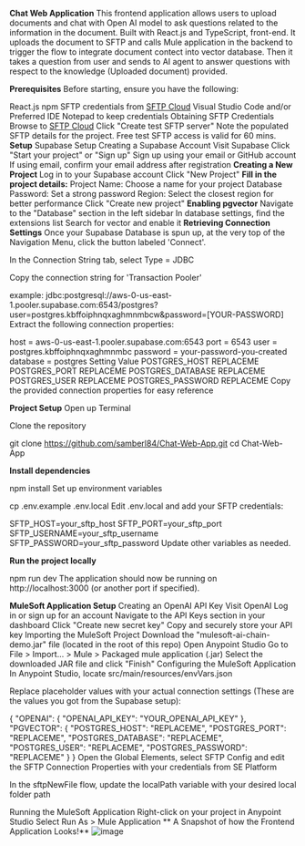 **Chat Web Application**
This frontend application allows users to upload documents and chat with Open AI model to ask questions related to the information in the document. Built with React.js and TypeScript, front-end. 
It uploads the document to SFTP and calls Mule application in the backend to trigger the flow to integrate document contect into vector database. 
Then it takes a question from user and sends to AI agent to answer questions with respect to the knowledge (Uploaded document) provided.

**Prerequisites**
Before starting, ensure you have the following:

React.js 
npm 
SFTP credentials from [SFTP Cloud](https://sftpcloud.io/tools/free-sftp-server)
Visual Studio Code and/or Preferred IDE
Notepad to keep credentials
Obtaining SFTP Credentials
Browse to [SFTP Cloud](https://sftpcloud.io/tools/free-sftp-server)
Click "Create test SFTP server"
Note the populated SFTP details for the project.
Free test SFTP access is valid for 60 mins.
**Setup**
Supabase Setup
Creating a Supabase Account
Visit Supabase
Click "Start your project" or "Sign up"
Sign up using your email or GitHub account
If using email, confirm your email address after registration
**Creating a New Project**
Log in to your Supabase account
Click "New Project"
**Fill in the project details:**
Project Name: Choose a name for your project
Database Password: Set a strong password
Region: Select the closest region for better performance
Click "Create new project"
**Enabling pgvector**
Navigate to the "Database" section in the left sidebar
In database settings, find the extensions list
Search for vector and enable it
**Retrieving Connection Settings**
Once your Supabase Database is spun up, at the very top of the Navigation Menu, click the button labeled 'Connect'.

In the Connection String tab, select Type = JDBC

Copy the connection string for 'Transaction Pooler'

example: jdbc:postgresql://aws-0-us-east-1.pooler.supabase.com:6543/postgres?user=postgres.kbffoiphnqxaghmnmbcw&password=[YOUR-PASSWORD]
Extract the following connection properties:

host = aws-0-us-east-1.pooler.supabase.com:6543
port = 6543
user = postgres.kbffoiphnqxaghmnmbc
password = your-password-you-created
database = postgres
Setting	Value
POSTGRES_HOST	REPLACEME
POSTGRES_PORT	REPLACEME
POSTGRES_DATABASE	REPLACEME
POSTGRES_USER	REPLACEME
POSTGRES_PASSWORD	REPLACEME
Copy the provided connection properties for easy reference

**Project Setup**
Open up Terminal

Clone the repository

git clone https://github.com/samberl84/Chat-Web-App.git
cd Chat-Web-App

**Install dependencies**

npm install
Set up environment variables

cp .env.example .env.local
Edit .env.local and add your SFTP credentials:

SFTP_HOST=your_sftp_host
SFTP_PORT=your_sftp_port
SFTP_USERNAME=your_sftp_username
SFTP_PASSWORD=your_sftp_password
Update other variables as needed.

**Run the project locally**

npm run dev
The application should now be running on http://localhost:3000 (or another port if specified).

**MuleSoft Application Setup**
Creating an OpenAI API Key
Visit OpenAI
Log in or sign up for an account
Navigate to the API Keys section in your dashboard
Click "Create new secret key"
Copy and securely store your API key
Importing the MuleSoft Project
Download the "mulesoft-ai-chain-demo.jar" file (located in the root of this repo)
Open Anypoint Studio
Go to File > Import... > Mule > Packaged mule application (.jar)
Select the downloaded JAR file and click "Finish"
Configuring the MuleSoft Application
In Anypoint Studio, locate src/main/resources/envVars.json

Replace placeholder values with your actual connection settings (These are the values you got from the Supabase setup):

{
  "OPENAI": {
    "OPENAI_API_KEY": "YOUR_OPENAI_API_KEY"
  },
  "PGVECTOR": {
    "POSTGRES_HOST": "REPLACEME",
    "POSTGRES_PORT": "REPLACEME",
    "POSTGRES_DATABASE": "REPLACEME",
    "POSTGRES_USER": "REPLACEME",
    "POSTGRES_PASSWORD": "REPLACEME"
  }
}
Open the Global Elements, select SFTP Config and edit the SFTP Connection Properties with your credentials from SE Platform

In the sftpNewFile flow, update the localPath variable with your desired local folder path

Running the MuleSoft Application
Right-click on your project in Anypoint Studio
Select Run As > Mule Application
**
A Snapshot of how the Frontend Application Looks!**
![image](https://github.com/user-attachments/assets/b0286d75-fc8d-409f-9220-60010dee148c)
